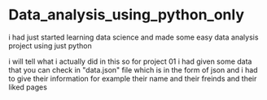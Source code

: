 # Data_analysis_using_python_only
i had just started learning data science and made some  easy data analysis project using just python 

i will tell what i actually did in this 
so for project 01
 i had given some data that you can check in "data.json" file which is in the form of json and i had to give their information  for example their name and their freinds and their liked pages
